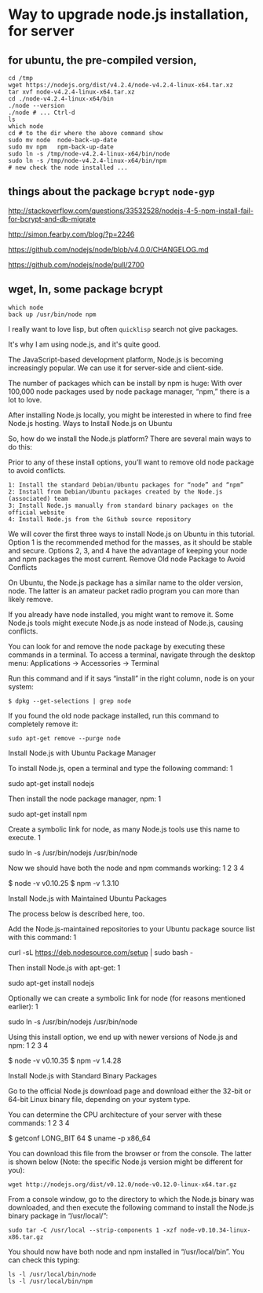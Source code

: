 

# Way to upgrade node.js installation, for server

## for ubuntu, the pre-compiled version, 

    cd /tmp
    wget https://nodejs.org/dist/v4.2.4/node-v4.2.4-linux-x64.tar.xz
    tar xvf node-v4.2.4-linux-x64.tar.xz
    cd ./node-v4.2.4-linux-x64/bin
    ./node --version
    ./node # ... Ctrl-d
    ls 
    which node
    cd # to the dir where the above command show
    sudo mv node  node-back-up-date
    sudo mv npm   npm-back-up-date
    sudo ln -s /tmp/node-v4.2.4-linux-x64/bin/node
    sudo ln -s /tmp/node-v4.2.4-linux-x64/bin/npm
    # new check the node installed ...

## things about the package `bcrypt` `node-gyp`

http://stackoverflow.com/questions/33532528/nodejs-4-5-npm-install-fail-for-bcrypt-and-db-migrate

http://simon.fearby.com/blog/?p=2246

https://github.com/nodejs/node/blob/v4.0.0/CHANGELOG.md

https://github.com/nodejs/node/pull/2700

## wget, ln, some package bcrypt
    which node
    back up /usr/bin/node npm


I really want to love lisp, but often `quicklisp` search not give packages.

It's why I am using node.js, and it's quite good.

The JavaScript-based development platform, Node.js is becoming
increasingly popular.  We can use it for server-side and client-side.

The number of packages which can be install by npm is huge:
With over 100,000 node packages used by node package manager, “npm,”
there is a lot to love.

After installing Node.js locally, you might be interested in where to
find free Node.js hosting.  Ways to Install Node.js on Ubuntu

So, how do we install the Node.js platform? There are several main ways to do this:

Prior to any of these install options, you’ll want to remove old node package to avoid conflicts.

    1: Install the standard Debian/Ubuntu packages for “node” and “npm”
    2: Install from Debian/Ubuntu packages created by the Node.js (associated) team
    3: Install Node.js manually from standard binary packages on the official website
    4: Install Node.js from the Github source repository

We will cover the first three ways to install Node.js on Ubuntu in
this tutorial. Option 1 is the recommended method for the masses, as
it should be stable and secure. Options 2, 3, and 4 have the
advantage of keeping your node and npm packages the most current.
Remove Old node Package to Avoid Conflicts

On Ubuntu, the Node.js package has a similar name to the older
version, node. The latter is an amateur packet radio program you can
more than likely remove.

If you already have node installed, you might want to remove it. Some
Node.js tools might execute Node.js as node instead of Node.js,
causing conflicts.

You can look for and remove the node package by executing these
commands in a terminal. To access a terminal, navigate through the
desktop menu:
Applications → Accessories → Terminal

Run this command and if it says “install” in the right column, node
is on your system:

    $ dpkg --get-selections | grep node

If you found the old node package installed, run this command to
completely remove it:

    sudo apt-get remove --purge node

Install Node.js with Ubuntu Package Manager

To install Node.js, open a terminal and type the following command:
1

sudo apt-get install nodejs

Then install the node package manager, npm:
1

sudo apt-get install npm

Create a symbolic link for node, as many Node.js tools use this name to execute.
1

sudo ln -s /usr/bin/nodejs /usr/bin/node

Now we should have both the node and npm commands working:
1
2
3
4

$ node -v
v0.10.25
$ npm -v
1.3.10

Install Node.js with Maintained Ubuntu Packages

The process below is described here, too.

Add the Node.js-maintained repositories to your Ubuntu package source list with this command:
1

curl -sL https://deb.nodesource.com/setup | sudo bash -

Then install Node.js with apt-get:
1

sudo apt-get install nodejs

Optionally we can create a symbolic link for node (for reasons mentioned earlier):
1

sudo ln -s /usr/bin/nodejs /usr/bin/node

Using this install option, we end up with newer versions of Node.js and npm:
1
2
3
4

$ node -v
v0.10.35
$ npm -v
1.4.28

Install Node.js with Standard Binary Packages

Go to the official Node.js download page and download either the 32-bit or 64-bit Linux binary file, depending on your system type.

You can determine the CPU architecture of your server with these commands:
1
2
3
4

$ getconf LONG_BIT
64
$ uname -p
x86_64

You can download this file from the browser or from the console. The
latter is shown below (Note: the specific Node.js version might be
different for you):

    wget http://nodejs.org/dist/v0.12.0/node-v0.12.0-linux-x64.tar.gz

From a console window, go to the directory to which the Node.js
binary was downloaded, and then execute the following command to
install the Node.js binary package in “/usr/local/”:

    sudo tar -C /usr/local --strip-components 1 -xzf node-v0.10.34-linux-x86.tar.gz

You should now have both node and npm installed in “/usr/local/bin”.
You can check this typing:

    ls -l /usr/local/bin/node
    ls -l /usr/local/bin/npm


<!--
    vim: set ft=markdown tw=69:
-->
